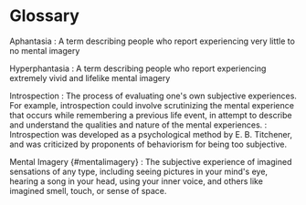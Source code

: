 # Glossary

Aphantasia
: A term describing people who report experiencing very little to no mental imagery

Hyperphantasia
: A term describing people who report experiencing extremely vivid and lifelike mental imagery

Introspection
: The process of evaluating one's own subjective experiences. For example, introspection could involve scrutinizing the mental experience that occurs while remembering a previous life event, in attempt to describe and understand the qualities and nature of the mental experiences.
: Introspection was developed as a psychological method by E. B. Titchener, and was criticized by proponents of behaviorism for being too subjective.

Mental Imagery {#mentalimagery}
: The subjective experience of imagined sensations of any type, including seeing pictures in your mind's eye, hearing a song in your head, using your inner voice, and others like imagined smell, touch, or sense of space.

